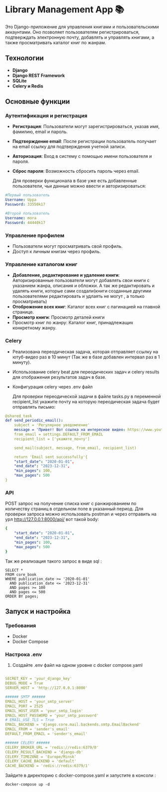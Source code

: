 # Library Management App 📚

Это Django-приложение для управления книгами и пользовательскими аккаунтами. Оно позволяет пользователям регистрироваться, подтверждать электронную почту, добавлять и управлять книгами, а также просматривать каталог книг по жанрам.

## Технологии

- **Django**
- **Django REST Framework**
- **SQLite**
- **Celery и Redis**

## Основные функции

### Аутентификация и регистрация

- **Регистрация**: Пользователи могут зарегистрироваться, указав имя, фамилию, email и пароль.
- **Подтверждение email**: После регистрации пользователь получает на email ссылку для подтверждения учетной записи.
- **Авторизация**: Вход в систему с помощью имени пользователя и пароля.
- **Сброс пароля**: Возможность сбросить пароль через email.

    Для проверки функционала в базе уже есть добавленные пользователи, чьи данные можно ввести и авторизироваться:

```yaml
#Первый пользователь
Username: Uppa
Password: 33550k17

#Второй пользователь
Username: mora
Password: 44440k17
```


### Управление профилем

- Пользователи могут просматривать свой профиль.
- Доступ к личным книгам через профиль.

### Управление каталогом книг

- **Добавление, редактирование и удаление книги**: Авторизированные пользователи могут добавлять свои книги с указанием жанра, описания и обложки. А так же редактировать и удалять книги, которые сами создали(книги созданные другими пользователями редактировать и удлаять не могут , а только просматривать)
- **Отоброжение всех книг**: Каталог всех книг с пагинацией на главной странице.
- **Просмотр книги**: Просмотр деталей книги
- Просмотр книг по жанру: Каталог книг, принадлежащих конкретному жанру.

### Celery

- Реализована переодическая задача, которая отправляет ссылку на ютуб-видео раз в 10 минут (Так же в базе добавлен интервал раз в 1 минуту).
- Использование celery beat для переодических задач и celery results для отображения результатов задач в базе.
- Конфигурация celery через .env файл

  Для проверки переодической задачи в файле tasks.py в переменной recipient_list укажите почту на которую переодическая задача будет отправлять письмо:

```yaml
@shared_task
def send_periodic_email():
    subject = 'Регулярное уведомление'
    message = 'Привет! Вот ссылка на интересное видео: https://www.youtube.com/watch?v=rCindpkTgnk'
    from_email = settings.DEFAULT_FROM_EMAIL 
    recipient_list = ['укажите_почту']

    send_mail(subject, message, from_email, recipient_list)

    return 'Email sent successfully'{
    "start_date": "2020-01-01",
    "end_date": "2023-12-31",
    "min_pages": 100,
    "max_pages": 500
}

```

### API

POST запрос на получение списка книг с ранжированием по количеству страниц в отдельном поле в указанный период.
Для проверки запроса можно использовать postman и через отправить на урл http://127.0.0.1:8000/api/ вот такой body:

```yaml
{
    "start_date": "2020-01-01",
    "end_date": "2023-12-31",
    "min_pages": 100,
    "max_pages": 500
}

```

Так же реализация такого запрос в виде sql :

```shell
SELECT * 
FROM core_book
WHERE publication_date >= '2020-01-01'
  AND publication_date <= '2023-12-31'
  AND pages >= 100
  AND pages <= 500
ORDER BY pages;
```

## Запуск и настройка

### Требования

- Docker
- Docker Compose

### Настрока .env

1. Создайте .env файл на одном уровне с docker compose.yaml

```yaml

SECRET_KEY = 'your_django_key'
DEBUG_MODE = True
SERVER_HOST = 'http://127.0.0.1:8000'

###### SMTP ######
EMAIL_HOST = 'your_smtp_server'
EMAIL_PORT = 2525
EMAIL_HOST_USER = 'your_smtp_login'
EMAIL_HOST_PASSWORD = 'your_smtp_password'
# EMAIL_USE_TLS = True
EMAIL_BACKEND = 'django.core.mail.backends.smtp.EmailBackend'
EMAIL_FROM = 'sender's_email'
DEFAULT_FROM_EMAIL = 'sender's_email'

###### CELERY ######
CELERY_BROKER_URL = 'redis://redis:6379/0'
CELERY_RESULT_BACKEND = 'django-db'
CELERY_TIMEZONE = 'Europe/Minsk'
CELERY_CACHE_BACKEND = 'default'
CACHE_BACKEND = 'redis://redis:6379/1'
```

Зайдите в директорию с docker-compose.yaml и запустите в консоли :

```shell
docker-compose up -d
```
